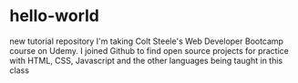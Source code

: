 # hello-world
new tutorial repository
I'm taking Colt Steele's Web Developer Bootcamp course on Udemy. I joined Github to find open source projects for practice with HTML, CSS, Javascript and the other languages being taught in this class
